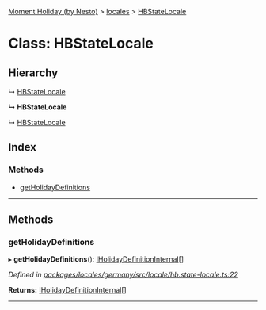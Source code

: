 [Moment Holiday (by Nesto)](../README.md) > [locales](../modules/locales.md) > [HBStateLocale](../classes/locales.hbstatelocale.md)

# Class: HBStateLocale

## Hierarchy

↳  [HBStateLocale](locales.hbstatelocale.md)

**↳ HBStateLocale**

↳  [HBStateLocale](locales.hbstatelocale.md)

## Index

### Methods

* [getHolidayDefinitions](locales.hbstatelocale.md#getholidaydefinitions)

---

## Methods

<a id="getholidaydefinitions"></a>

###  getHolidayDefinitions

▸ **getHolidayDefinitions**(): [IHolidayDefinitionInternal](../interfaces/_node_modules__nesto_software_moment_holiday_core_src_holiday_definition_interface_.iholidaydefinitioninternal.md)[]

*Defined in [packages/locales/germany/src/locale/hb.state-locale.ts:22](https://github.com/nesto-software/moment-holiday/blob/c39e49d/packages/locales/germany/src/locale/hb.state-locale.ts#L22)*

**Returns:** [IHolidayDefinitionInternal](../interfaces/_node_modules__nesto_software_moment_holiday_core_src_holiday_definition_interface_.iholidaydefinitioninternal.md)[]

___

